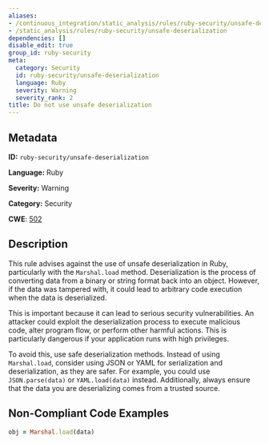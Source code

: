 ```yaml
---
aliases:
- /continuous_integration/static_analysis/rules/ruby-security/unsafe-deserialization
- /static_analysis/rules/ruby-security/unsafe-deserialization
dependencies: []
disable_edit: true
group_id: ruby-security
meta:
  category: Security
  id: ruby-security/unsafe-deserialization
  language: Ruby
  severity: Warning
  severity_rank: 2
title: Do not use unsafe deserialization
---
```

<!--  SOURCED FROM https://github.com/DataDog/datadog-static-analyzer-rule-docs -->


## Metadata
**ID:** `ruby-security/unsafe-deserialization`

**Language:** Ruby

**Severity:** Warning

**Category:** Security

**CWE**: [502](https://cwe.mitre.org/data/definitions/502.html)

## Description
This rule advises against the use of unsafe deserialization in Ruby, particularly with the `Marshal.load` method. Deserialization is the process of converting data from a binary or string format back into an object. However, if the data was tampered with, it could lead to arbitrary code execution when the data is deserialized.

This is important because it can lead to serious security vulnerabilities. An attacker could exploit the deserialization process to execute malicious code, alter program flow, or perform other harmful actions. This is particularly dangerous if your application runs with high privileges.

To avoid this, use safe deserialization methods. Instead of using `Marshal.load`, consider using JSON or YAML for serialization and deserialization, as they are safer. For example, you could use `JSON.parse(data)` or `YAML.load(data)` instead. Additionally, always ensure that the data you are deserializing comes from a trusted source.

## Non-Compliant Code Examples
```ruby
obj = Marshal.load(data)
```
